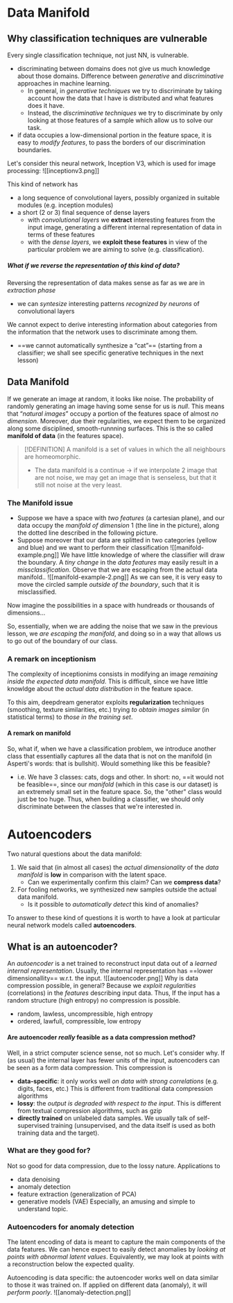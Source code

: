# Data Manifold
## Why classification techniques are vulnerable
Every single classification technique, not just NN, is vulnerable. 
- discriminating between domains does not give us much knowledge about those domains. Difference between _generative_ and _discriminative_ approaches in machine learning.
	- In general, in _generative techniques_ we try to discriminate by taking account how  the data that I have is distributed and what features does it have.
	- Instead, the _discriminative techniques_ we try to discriminate by only looking at those features of a sample which allow us to solve our task.  
- if data occupies a low-dimensional portion in the feature space, it is easy to _modify features_, to pass the borders of our discrimination boundaries.

Let's consider this neural network, Inception V3, which is used for image processing:
![[inceptionv3.png]]

This kind of network has
- a long sequence of convolutional layers, possibly organized in suitable modules (e.g. inception modules) 
- a short (2 or 3) final sequence of dense layers
	- with _convolutional layers_ we __extract__ interesting features from the input image, generating a different internal representation of data in terms of these features 
	- with the _dense layers_, we __exploit these features__ in view of the particular problem we are aiming to solve (e.g. classification).

##### What if we reverse the representation of this kind of data?
Reversing the representation of data makes sense as far as we are in _extraction phase_ 
- we can _syntesize_ interesting patterns _recognized by neurons_ of convolutional layers

We cannot expect to derive interesting information about categories from the information that the network uses to discriminate among them. 
- ==we cannot automatically synthesize a “cat”== (starting from a classifier; we shall see specific generative techniques in the next lesson)

## Data Manifold
If we generate an image at random, it looks like noise. 
The probability of randomly generating an image having some sense for us is _null_. This means that “_natural images_” occupy a portion of the features space of almost _no dimension_. 
Moreover, due their regularities, we expect them to be organized along some disciplined, smooth-runnning surfaces. This is the so called __manifold of data__ (in the features space).

>[!DEFINITION]
>A manifold is a set of values in which the all neighbours are homeomorphic.
>- The data manifold is a continue -> if we interpolate 2 image that are not noise, we may get an image that is senseless, but that it still not noise at the very least. 

### The Manifold issue
- Suppose we have a space with _two features_ (a cartesian plane), and our data occupy the _manifold of dimension_ 1 (the line in the picture), along the dotted line described in the following picture.
- Suppose moreover that our data are splitted in two categories (yellow and blue) and we want to perform their classification
![[manifold-example.png]]
We have little knowledge of where the classifier will draw the boundary. A _tiny change_ in the _data features_ may easily result in a _missclassification_.
Observe that we are escaping from the actual data manifold..
![[manifold-example-2.png]]
As we can see, it is very easy to move the circled sample _outside of the boundary_, such that it is misclassified. 

Now imagine the possibilities in a space with hundreads or thousands of dimensions...

So, essentially, when we are adding the noise that we saw in the previous lesson, we _are escaping the manifold_, and doing so in a way that allows us to go out of the boundary of our class. 

### A remark on inceptionism
The complexity of inceptionims consists in modifying an image _remaining inside the expected data manifold_. This is difficult, since we have little knowldge about the _actual data distribution_ in the feature space. 

To this aim, deepdream generator exploits __regularization__ techniques (smoothing, texture similarities, etc.) trying _to obtain images similar_ (in statistical terms) to _those in the training set_.

#### A remark on manifold
So, what if, when we have a classification problem, we introduce another class that essentially captures all the data that is not on the manifold (in Asperti's words: that is bullshit). Would something like this be feasible?
- i.e. We have 3 classes: cats, dogs and other. 
In short: no, ==it would not be feasible==, since our _manifold_ (which in this case is our dataset) is an extremely small set in the feature space. So, the "other" class would just be too huge.
Thus, when building a classifier, we should only discriminate between the classes that we're interested in. 

# Autoencoders
Two natural questions about the data manifold: 
1. We said that (in almost all cases) the _actual dimensionality_ of the _data manifold_ is __low__ in comparison with the latent space. 
	- Can we experimentally confirm this claim? Can we __compress data__? 
2. For fooling networks, we synthesized new samples outside the actual data manifold. 
	- Is it possible to _automatically detect_ this kind of anomalies? 

To answer to these kind of questions it is worth to have a look at particular neural network models called __autoencoders__.

## What is an autoencoder?
An _autoencoder_ is a net trained to reconstruct input data out of a _learned internal representation_. Usually, the internal representation has ==lower dimensionallity== w.r.t. the input.
![[autoencoder.png]]
Why is data compression possible, in general? Because we _exploit regularities_ (correlations) in the _features_ describing input data. Thus, If the input has a random structure (high entropy) no compression is possible.
- random, lawless, uncompressible, high entropy 
- ordered, lawfull, compressible, low entropy

#### Are autoencoder _really_ feasible as a data compression method?
Well, in a strict computer science sense, not so much. Let's consider why.
If (as usual) the internal layer has fewer units of the input, autoencoders can be seen as a form data compression. This compression is 
- __data-specific__: it only works well _on data with strong correlations_ (e.g. digits, faces, etc.) This is different from traditional data compression algorithms 
- __lossy__: the _output is degraded with respect to the input_. This is different from textual compression algorithms, such as gzip 
- __directly trained__ on unlabeled data samples. We usually talk of self-supervised training (unsupervised, and the data itself is used as both training data and the target).

### What are they good for?
Not so good for data compression, due to the lossy nature. Applications to 
- data denoising 
- anomaly detection 
- feature extraction (generalization of PCA) 
- generative models (VAE)
Especially, an amusing and simple to understand topic.

### Autoencoders for anomaly detection
The latent encoding of data is meant to capture the main components of the data features. We can hence expect to easily detect anomalies by _looking at points with abnormal latent values_. Equivalently, we may look at points with a reconstruction below the expected quality.

Autoencoding is data specific: the autoencoder works well on data similar to those it was trained on. If applied on different data (anomaly), it will _perform poorly_.
![[anomaly-detection.png]]
